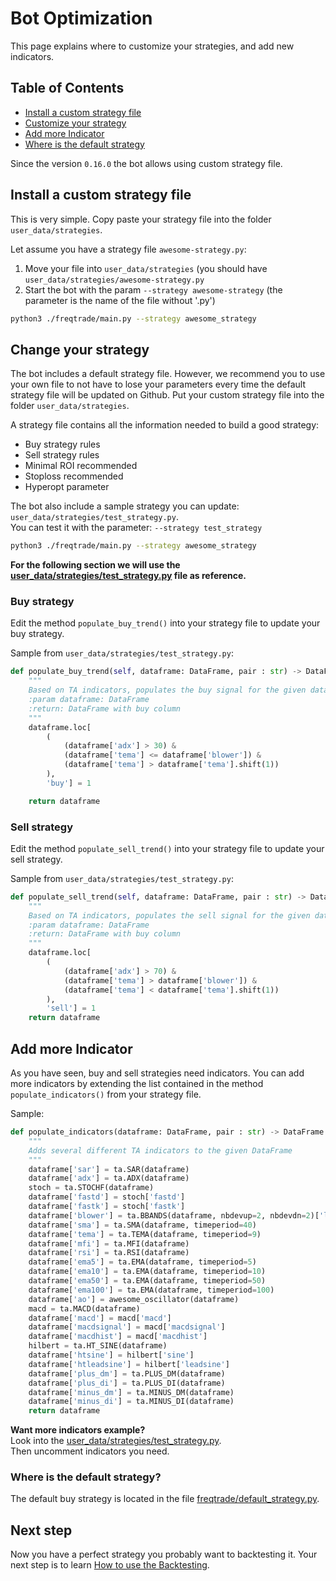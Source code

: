 # Bot Optimization
This page explains where to customize your strategies, and add new 
indicators. 

## Table of Contents
- [Install a custom strategy file](#install-a-custom-strategy-file)
- [Customize your strategy](#change-your-strategy)
- [Add more Indicator](#add-more-indicator)
- [Where is the default strategy](#where-is-the-default-strategy)

Since the version `0.16.0` the bot allows using custom strategy file.

## Install a custom strategy file
This is very simple. Copy paste your strategy file into the folder 
`user_data/strategies`.

Let assume you have a strategy file `awesome-strategy.py`:
1. Move your file into `user_data/strategies` (you should have `user_data/strategies/awesome-strategy.py`
2. Start the bot with the param `--strategy awesome-strategy` (the parameter is the name of the file without '.py') 

```bash
python3 ./freqtrade/main.py --strategy awesome_strategy
```

## Change your strategy
The bot includes a default strategy file. However, we recommend you to 
use your own file to not have to lose your parameters every time the default
strategy file will be updated on Github. Put your custom strategy file
into the folder `user_data/strategies`.

A strategy file contains all the information needed to build a good strategy:
- Buy strategy rules
- Sell strategy rules
- Minimal ROI recommended
- Stoploss recommended
- Hyperopt parameter

The bot also include a sample strategy you can update: `user_data/strategies/test_strategy.py`.  
You can test it with the parameter: `--strategy test_strategy`
 
```bash
python3 ./freqtrade/main.py --strategy awesome_strategy
```

**For the following section we will use the [user_data/strategies/test_strategy.py](https://github.com/gcarq/freqtrade/blob/develop/user_data/strategies/test_strategy.py)
file as reference.**

### Buy strategy 
Edit the method `populate_buy_trend()` into your strategy file to 
update your buy strategy.

Sample from `user_data/strategies/test_strategy.py`:  
```python
def populate_buy_trend(self, dataframe: DataFrame, pair : str) -> DataFrame:
    """
    Based on TA indicators, populates the buy signal for the given dataframe
    :param dataframe: DataFrame
    :return: DataFrame with buy column
    """
    dataframe.loc[
        (
            (dataframe['adx'] > 30) &
            (dataframe['tema'] <= dataframe['blower']) &
            (dataframe['tema'] > dataframe['tema'].shift(1))
        ),
        'buy'] = 1

    return dataframe
```

### Sell strategy
Edit the method `populate_sell_trend()` into your strategy file to 
update your sell strategy.

Sample from `user_data/strategies/test_strategy.py`:  
```python
def populate_sell_trend(self, dataframe: DataFrame, pair : str) -> DataFrame:
    """
    Based on TA indicators, populates the sell signal for the given dataframe
    :param dataframe: DataFrame
    :return: DataFrame with buy column
    """
    dataframe.loc[
        (
            (dataframe['adx'] > 70) &
            (dataframe['tema'] > dataframe['blower']) &
            (dataframe['tema'] < dataframe['tema'].shift(1))
        ),
        'sell'] = 1
    return dataframe
```

## Add more Indicator
As you have seen, buy and sell strategies need indicators. You can add 
more indicators by extending the list contained in
the method `populate_indicators()` from your strategy file.

Sample:
```python
def populate_indicators(dataframe: DataFrame, pair : str) -> DataFrame:
    """
    Adds several different TA indicators to the given DataFrame
    """
    dataframe['sar'] = ta.SAR(dataframe)
    dataframe['adx'] = ta.ADX(dataframe)
    stoch = ta.STOCHF(dataframe)
    dataframe['fastd'] = stoch['fastd']
    dataframe['fastk'] = stoch['fastk']
    dataframe['blower'] = ta.BBANDS(dataframe, nbdevup=2, nbdevdn=2)['lowerband']
    dataframe['sma'] = ta.SMA(dataframe, timeperiod=40)
    dataframe['tema'] = ta.TEMA(dataframe, timeperiod=9)
    dataframe['mfi'] = ta.MFI(dataframe)
    dataframe['rsi'] = ta.RSI(dataframe)
    dataframe['ema5'] = ta.EMA(dataframe, timeperiod=5)
    dataframe['ema10'] = ta.EMA(dataframe, timeperiod=10)
    dataframe['ema50'] = ta.EMA(dataframe, timeperiod=50)
    dataframe['ema100'] = ta.EMA(dataframe, timeperiod=100)
    dataframe['ao'] = awesome_oscillator(dataframe)
    macd = ta.MACD(dataframe)
    dataframe['macd'] = macd['macd']
    dataframe['macdsignal'] = macd['macdsignal']
    dataframe['macdhist'] = macd['macdhist']
    hilbert = ta.HT_SINE(dataframe)
    dataframe['htsine'] = hilbert['sine']
    dataframe['htleadsine'] = hilbert['leadsine']
    dataframe['plus_dm'] = ta.PLUS_DM(dataframe)
    dataframe['plus_di'] = ta.PLUS_DI(dataframe)
    dataframe['minus_dm'] = ta.MINUS_DM(dataframe)
    dataframe['minus_di'] = ta.MINUS_DI(dataframe)
    return dataframe
```

**Want more indicators example?**  
Look into the [user_data/strategies/test_strategy.py](https://github.com/gcarq/freqtrade/blob/develop/user_data/strategies/test_strategy.py).  
Then uncomment indicators you need.


### Where is the default strategy?
The default buy strategy is located in the file 
[freqtrade/default_strategy.py](https://github.com/gcarq/freqtrade/blob/develop/freqtrade/strategy/default_strategy.py). 


## Next step
Now you have a perfect strategy you probably want to backtesting it. 
Your next step is to learn [How to use the Backtesting](https://github.com/gcarq/freqtrade/blob/develop/docs/backtesting.md).
